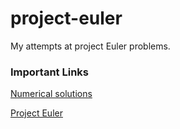 # project-euler
My attempts at project Euler problems.

### Important Links
  
[Numerical solutions](https://github.com/luckytoilet/projecteuler-solutions/blob/master/Solutions.md)
  
[Project Euler](https://projecteuler.net/)


